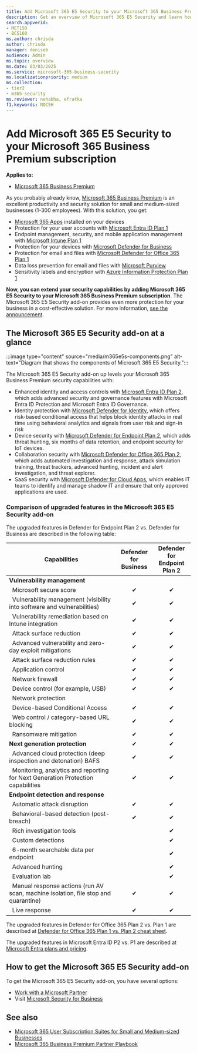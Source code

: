 ```yaml
---
title: Add Microsoft 365 E5 Security to your Microsoft 365 Business Premium subscription
description: Get an overview of Microsoft 365 E5 Security and learn how to add it to your Microsoft 365 Business Premium subscription.
search.appverid:
- MET150
- BCS160
ms.author: chrisda
author: chrisda
manager: deniseb
audience: Admin
ms.topic: overview
ms.date: 03/03/2025
ms.service: microsoft-365-business-security
ms.localizationpriority: medium
ms.collection:
- tier2
- m365-security
ms.reviewer: nehabha, efratka
f1.keywords: NOCSH
---
```


# Add Microsoft 365 E5 Security to your Microsoft 365 Business Premium subscription

**Applies to:**

- [Microsoft 365 Business Premium](m365bp-overview.md)

As you probably already know, [Microsoft 365 Business Premium](m365bp-overview.md) is an excellent productivity and security solution for small and medium-sized businesses (1-300 employees). With this solution, you get:

- [Microsoft 365 Apps](/microsoft-365/admin/setup/install-applications) installed on your devices
- Protection for your user accounts with [Microsoft Entra ID Plan 1](/entra/fundamentals/whatis)
- Endpoint management, security, and mobile application management with [Microsoft Intune Plan 1](/mem/intune/fundamentals/what-is-intune)
- Protection for your devices with [Microsoft Defender for Business](/defender-business/mdb-overview)
- Protection for email and files with [Microsoft Defender for Office 365 Plan 1](/defender-office-365/mdo-about#defender-for-office-365-plan-1-capabilities)
- Data loss prevention for email and files with [Microsoft Purview](/purview/dlp-learn-about-dlp)
- Sensitivity labels and encryption with [Azure Information Protection Plan 1](/azure/information-protection/what-is-information-protection)

**Now, you can extend your security capabilities by adding Microsoft 365 E5 Security to your Microsoft 365 Business Premium subscription**. The Microsoft 365 E5 Security add-on provides even more protection for your business in a cost-effective solution. For more information, [see the announcement](https://aka.ms/BusinessPremiumPlusE5SecurityBlog).

## The Microsoft 365 E5 Security add-on at a glance

:::image type="content" source="media/m365e5s-components.png" alt-text="Diagram that shows the components of Microsoft 365 E5 Security.":::

The Microsoft 365 E5 Security add-on up levels your Microsoft 365 Business Premium security capabilities with:

- Enhanced identity and access controls with [Microsoft Entra ID Plan 2](/entra/fundamentals/licensing), which adds advanced security and governance features with Microsoft Entra ID Protection and Microsoft Entra ID Governance.
- Identity protection with [Microsoft Defender for Identity](/defender-for-identity/what-is), which offers risk-based conditional access that helps block identity attacks in real time using behavioral analytics and signals from user risk and sign-in risk
- Device security with [Microsoft Defender for Endpoint Plan 2](/defender-endpoint/microsoft-defender-endpoint), which adds threat hunting, six months of data retention, and endpoint security for IoT devices.
- Collaboration security with [Microsoft Defender for Office 365 Plan 2](/defender-office-365/mdo-about#defender-for-office-365-plan-1-vs-plan-2-cheat-sheet), which adds automated investigation and response, attack simulation training, threat trackers, advanced hunting, incident and alert investigation, and threat explorer.
- SaaS security with [Microsoft Defender for Cloud Apps](/defender-cloud-apps/what-is-defender-for-cloud-apps), which enables IT teams to identify and manage shadow IT and ensure that only approved applications are used.

### Comparison of upgraded features in the Microsoft 365 E5 Security add-on

The upgraded features in Defender for Endpoint Plan 2 vs. Defender for Business are described in the following table:

|Capabilities|Defender for<br/>Business|Defender for<br/>Endpoint Plan 2|
|---|:---:|:---:|
|**Vulnerability management**|||
|&nbsp;&nbsp;Microsoft secure score|✔|✔|
|&nbsp;&nbsp;Vulnerability management (visibility into software and vulnerabilities)|✔|✔|
|&nbsp;&nbsp;Vulnerability remediation based on Intune integration|✔|✔|
|&nbsp;&nbsp;Attack surface reduction|✔|✔|
|&nbsp;&nbsp;Advanced vulnerability and zero-day exploit mitigations|✔|✔|
|&nbsp;&nbsp;Attack surface reduction rules|✔|✔|
|&nbsp;&nbsp;Application control|✔|✔|
|&nbsp;&nbsp;Network firewall|✔|✔|
|&nbsp;&nbsp;Device control (for example, USB)|✔|✔|
|&nbsp;&nbsp;Network protection|||
|&nbsp;&nbsp;Device-based Conditional Access|✔|✔|
|&nbsp;&nbsp;Web control / category-based URL blocking|✔|✔|
|&nbsp;&nbsp;Ransomware mitigation|✔|✔|
|**Next generation protection**|✔|✔|
|&nbsp;&nbsp;Advanced cloud protection (deep inspection and detonation) BAFS|✔|✔|
|&nbsp;&nbsp;Monitoring, analytics and reporting for Next Generation Protection capabilities|✔|✔|
|**Endpoint detection and response**|||
|&nbsp;&nbsp;Automatic attack disruption|✔|✔|
|&nbsp;&nbsp;Behavioral-based detection (post-breach)|✔|✔|
|&nbsp;&nbsp;Rich investigation tools||✔|
|&nbsp;&nbsp;Custom detections||✔|
|&nbsp;&nbsp;6-month searchable data per endpoint||✔|
|&nbsp;&nbsp;Advanced hunting||✔|
|&nbsp;&nbsp;Evaluation lab||✔|
|&nbsp;&nbsp;Manual response actions (run AV scan, machine isolation, file stop and quarantine)|✔|✔|
|&nbsp;&nbsp;Live response|✔|✔|

The upgraded features in Defender for Office 365 Plan 2 vs. Plan 1 are described at [Defender for Office 365 Plan 1 vs. Plan 2 cheat sheet](/defender-office-365/mdo-about#defender-for-office-365-plan-1-vs-plan-2-cheat-sheet).

The upgraded features in Microsoft Entra ID P2 vs. P1 are described at [Microsoft Entra plans and pricing](https://www.microsoft.com/security/business/microsoft-entra-pricing).

## How to get the Microsoft 365 E5 Security add-on

To get the Microsoft 365 E5 Security add-on, you have several options:

- [Work with a Microsoft Partner](/microsoft-365/admin/manage/find-your-partner-or-reseller)
- Visit [Microsoft Security for Business](https://aka.ms/SMBSecurity)

## See also

- [Microsoft 365 User Subscription Suites for Small and Medium-sized Businesses](https://cdn-dynmedia-1.microsoft.com/is/content/microsoftcorp/microsoft/final/en-us/microsoft-brand/documents/modern-work-plan-comparison-smb5.pdf)
- [Microsoft 365 Business Premium Partner Playbook](https://aka.ms/M365BPPartnerPlaybook)